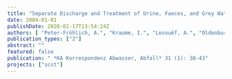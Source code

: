 ```yaml
---
title: "Separate Discharge and Treatment of Urine, Faeces, and Grey Water - A Pilot Project"
date: 2004-01-01
publishDate: 2020-02-17T13:54:24Z
authors: [ "Peter-Fröhlich, A.", "Kraume, I.", "Lesouëf, A.", "Oldenburg, M." ]
publication_types: ["2"]
abstract: ""
featured: false
publication: " *KA Korrespondenz Abwasser, Abfall* 31 (1): 38-43"
projects: ["scst"]
---
```


